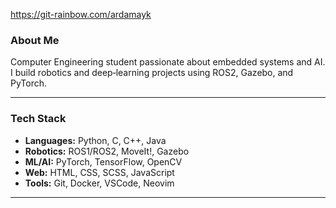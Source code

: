 https://git-rainbow.com/ardamayk

### About Me
Computer Engineering student passionate about embedded systems and AI. I build robotics and deep‑learning projects using ROS2, Gazebo, and PyTorch.

---

### Tech Stack
- **Languages:** Python, C, C++, Java  
- **Robotics:** ROS1/ROS2, MoveIt!, Gazebo  
- **ML/AI:** PyTorch, TensorFlow, OpenCV  
- **Web:** HTML, CSS, SCSS, JavaScript  
- **Tools:** Git, Docker, VSCode, Neovim  

---

<!-- ### Contact
- ✉️ Email: ardamike21@hotmail.com  
- 🔗 [LinkedIn](https://linkedin.com/in/ardamike)  
- 🐦 [Twitter](https://twitter.com/ardamike)
- 📝 Blog: medium.com/@ardamike  

--- -->

<!-- ### Open Source Contributions
- 

--- -->

<!-- > “Code is a tool to make the world a better place.”   -->
